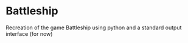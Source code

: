 # Battleship
Recreation of the game Battleship using python and a standard output interface (for now)
